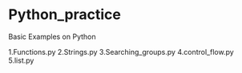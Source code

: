 # Python_practice
Basic Examples on Python 

1.Functions.py
2.Strings.py
3.Searching_groups.py
4.control_flow.py
5.list.py

